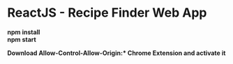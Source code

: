 # ReactJS - Recipe Finder Web App

<b>npm install</b>
<br>
<b>npm start</b><br>

<b> Download Allow-Control-Allow-Origin:* Chrome Extension and activate it </b>